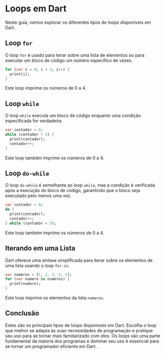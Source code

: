 # Loops em Dart

Neste guia, vamos explorar os diferentes tipos de loops disponíveis em Dart.

## Loop `for`

O loop `for` é usado para iterar sobre uma lista de elementos ou para executar um bloco de código um número específico de vezes.

```dart
for (var i = 0; i < 5; i++) {
  print(i);
}
```

Este loop imprime os números de 0 a 4.

## Loop `while`

O loop `while` executa um bloco de código enquanto uma condição especificada for verdadeira.

```dart
var contador = 0;
while (contador < 5) {
  print(contador);
  contador++;
}
```

Este loop também imprime os números de 0 a 4.

## Loop `do-while`

O loop `do-while` é semelhante ao loop `while`, mas a condição é verificada após a execução do bloco de código, garantindo que o bloco seja executado pelo menos uma vez.

```dart
var contador = 0;
do {
  print(contador);
  contador++;
} while (contador < 5);
```

Este loop também imprime os números de 0 a 4.

## Iterando em uma Lista

Dart oferece uma sintaxe simplificada para iterar sobre os elementos de uma lista usando o loop `for-in`.

```dart
var numeros = [1, 2, 3, 4, 5];
for (var numero in numeros) {
  print(numero);
}
```

Este loop imprime os elementos da lista `numeros`.

## Conclusão

Estes são os principais tipos de loops disponíveis em Dart. Escolha o loop que melhor se adapta às suas necessidades de programação e pratique seu uso para se tornar mais familiarizado com eles. Os loops são uma parte fundamental da maioria dos programas e dominar seu uso é essencial para se tornar um programador eficiente em Dart.